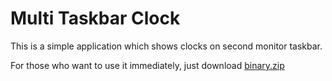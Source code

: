 # Multi Taskbar Clock

This is a simple application which shows clocks on second monitor taskbar.

For those who want to use it immediately, just download [binary.zip](https://github.com/a161803398/MultiTaskbarClock/blob/master/binary.zip?raw=true)
